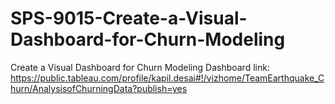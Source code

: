 # SPS-9015-Create-a-Visual-Dashboard-for-Churn-Modeling
Create a Visual Dashboard for Churn Modeling
Dashboard link: https://public.tableau.com/profile/kapil.desai#!/vizhome/TeamEarthquake_Churn/AnalysisofChurningData?publish=yes
